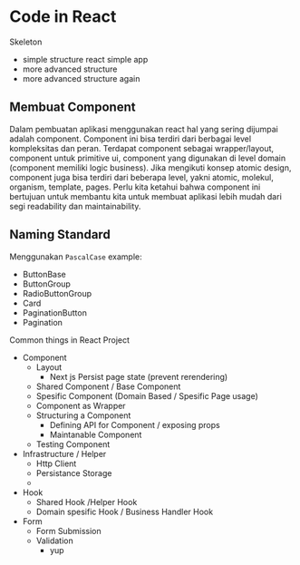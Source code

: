 # Code in React


Skeleton
- simple structure react simple app
- more advanced structure
- more advanced structure again

## Membuat Component
Dalam pembuatan aplikasi menggunakan react hal yang sering dijumpai adalah component. Component ini bisa terdiri dari berbagai level kompleksitas dan peran. Terdapat component sebagai wrapper/layout, component untuk primitive ui, component yang digunakan di level domain (component memiliki logic business). Jika mengikuti konsep atomic design, component juga bisa terdiri dari beberapa level, yakni atomic, molekul, organism, template, pages. Perlu kita ketahui bahwa component ini bertujuan untuk membantu kita untuk membuat aplikasi lebih mudah dari segi readability dan maintainability. 

## Naming Standard
Menggunakan `PascalCase`
example:
- ButtonBase
- ButtonGroup
- RadioButtonGroup
- Card
- PaginationButton
- Pagination

Common things in React Project
- Component
    - Layout
        - Next js Persist page state (prevent rerendering)
    - Shared Component / Base Component
    - Spesific Component (Domain Based / Spesific Page usage)
    - Component as Wrapper
    - Structuring a Component
        - Defining API for Component / exposing props
        - Maintanable Component
    - Testing Component
- Infrastructure / Helper
    - Http Client
    - Persistance Storage
    - 
- Hook
    - Shared Hook /Helper Hook
    - Domain spesific Hook / Business Handler Hook
- Form
    - Form Submission
    - Validation
        - yup

